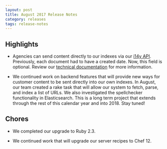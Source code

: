 ```yaml
---
layout: post
title: August 2017 Release Notes
category: releases
tags: release-notes
---
```


## Highlights

* Agencies can send content directly to our indexes via our [i14y API](/developer/i14y.html). Previously, each document had to have a created date. Now, this field is optional. Review our [technical documentation](/developer/indexing-api.html) for more information.

* We continued work on backend features that will provide new ways for customer content to be sent directly into our own indexes. In August, our team created a rake task that will allow our system to fetch, parse, and index a list of URLs. We also investigated the spellchecker functionality in Elasticsearch. This is a long term project that extends through the rest of this calendar year and into 2018. Stay tuned!


## Chores

* We completed our upgrade to Ruby 2.3.

* We continued work that will upgrade our server recipes to Chef 12.

